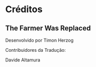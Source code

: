 # Créditos

## The Farmer Was Replaced

Desenvolvido por Timon Herzog


Contribuidores da Tradução:

Davide Altamura